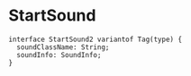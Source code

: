 # StartSound

```
interface StartSound2 variantof Tag(type) {
  soundClassName: String;
  soundInfo: SoundInfo;
}
```
